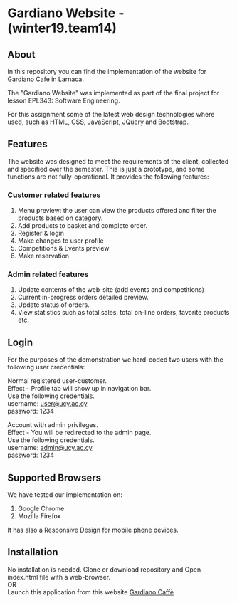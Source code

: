 # Gardiano Website - (winter19.team14) 

## About
In this repository you can find the implementation of the website for Gardiano Cafe in Larnaca. 

The "Gardiano Website" was implemented as part of the final project for lesson EPL343: Software Engineering.

For this assignment some of the latest web design technologies where used, such as HTML, CSS, JavaScript, JQuery and Bootstrap.

## Features
The website was designed to meet the requirements of the client, collected and specified over the semester. This is just a prototype, and some functions are not fully-operational. It provides the following features:

### Customer related features
1. Menu preview: the user can view the products offered and filter the products based on category.
2. Add products to basket and complete order.
3. Register & login
4. Make changes to user profile
5. Competitions & Events preview
6. Make reservation

### Admin related features
1. Update contents of the web-site (add events and competitions)
2. Current in-progress orders detailed preview.
3. Update status of orders.
4. View statistics such as total sales, total on-line orders, favorite products etc.

## Login
For the purposes of the demonstration we hard-coded two users with the following user credentials:

Normal registered user-customer.\
Effect - Profile tab will show up in navigation bar.\
Use the following credentials.\
username: user@ucy.ac.cy\
password: 1234

Account with admin privileges.\
Effect - You will be redirected to the admin page.\
Use the following credentials.\
username: admin@ucy.ac.cy\
password: 1234

## Supported Browsers
We have tested our implementation on:
1. Google Chrome
2. Mozilla Firefox

It has also a Responsive Design for mobile phone devices.


## Installation
No installation is needed. Clone or download repository and Open index.html file with a web-browser.\
OR\
Launch this application from this website [Gardiano Caffè](https://www.cs.ucy.ac.cy/~kdemet06/epl343/)

